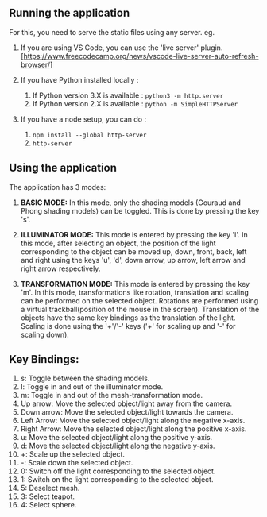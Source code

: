 ## Running the application
For this, you need to serve the static files using any server. eg.
1. If you are using VS Code, you can use the 'live server' plugin. [https://www.freecodecamp.org/news/vscode-live-server-auto-refresh-browser/]

1. If you have Python installed locally : 
	1. If Python version 3.X is available :
	`python3 -m http.server`
	2. If Python version 2.X is available :
	`python -m SimpleHTTPServer`

1. If you have a node setup, you can do :
	1. `npm install --global http-server` 
	2. `http-server`



## Using the application 
The application has 3 modes:
1. **BASIC MODE:** In this mode, only the shading models (Gouraud and Phong shading models) can be toggled. This is done by pressing the key 's'.

2. **ILLUMINATOR MODE:** This mode is entered by pressing the key 'l'. In this mode, after selecting an object, the position of the light corresponding to the object can be moved up, down, front, back, left and right using the keys 'u', 'd', down arrow, up arrow, left arrow and right arrow respectively.

3. **TRANSFORMATION MODE:** This mode is entered by pressing the key 'm'. In this mode, transformations like rotation, translation and scaling can be performed on the selected object. Rotations are performed using a virtual trackball(position of the mouse in the screen). Translation of the objects have the same key bindings as the translation of the light. Scaling is done using the '+'/'-' keys ('+' for scaling up and '-' for scaling down).


## Key Bindings:
1. s: Toggle between the shading models.
2. l: Toggle in and out of the illuminator mode.
3. m: Toggle in and out of the mesh-transformation mode.
4. Up arrow: Move the selected object/light away from the camera.
5. Down arrow: Move the selected object/light towards the camera.
6. Left Arrow: Move the selected object/light along the negative x-axis.
7. Right Arrow: Move the selected object/light along the positive x-axis.
8. u: Move the selected object/light along the positive y-axis.
9. d: Move the selected object/light along the negative y-axis.
10. +: Scale up the selected object.
11. -: Scale down the selected object.
12. 0: Switch off the light corresponding to the selected object.
13. 1: Switch on the light corresponding to the selected object.
14. 5: Deselect mesh.
15. 3: Select teapot.
16. 4: Select sphere.

